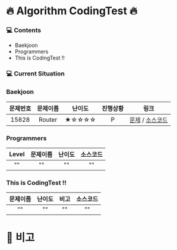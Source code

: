 # 🔥 Algorithm CodingTest 🔥 


### 💻 Contents 

 + Baekjoon</h1>
 + Programmers
 + This is CodingTest !!


### 💻 Current Situation

<h3>Baekjoon</h3>

| 문제번호 | 문제이름 | 난이도 | 진행상황 | 링크 |
| :---: | :---: | :---: | :---: | :---: |
| 15828 | Router | ★☆☆☆☆ | P | [문제](https://www.acmicpc.net/problem/15828) / [소스코드](https://kdt-gitlab.elice.io/WI/algorithm-codingtest/-/blob/master/Baekjoon/15828.py) |


<h3>Programmers</h3>

| Level | 문제이름 | 난이도 | 소스코드 |
| :---: | :---: | :---: | :---: |
| "" | "" | "" | "" |

<h3>This is CodingTest !!</h3>

| 문제이름 | 난이도 | 비고 | 소스코드 |
| :---: | :---: | :---: | :---: |
| "" | "" | "" | "" |



# 📢 비고

